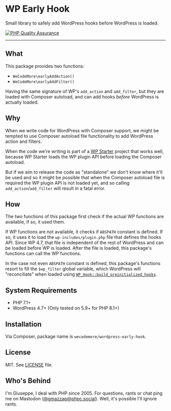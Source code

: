 # WP Early Hook

Small library to safely add WordPress hooks before WordPress is loaded.

[![PHP Quality Assurance](https://github.com/wecodemore/wordpress-early-hook/actions/workflows/php-qa.yml/badge.svg?branch=main)](https://github.com/wecodemore/wordpress-early-hook/actions/workflows/php-qa.yml)

---

## What

This package provides two functions:

- `WeCodeMore\earlyAddAction()`
- `WeCodeMore\earlyAddFilter()`

Having the same signature of WP's `add_action` and `add_filter`, but they are loaded with
Composer autoload, and can add hooks _before_ WordPress is actually loaded.

## Why

When we write code for WordPress with Composer support, we might be tempted to use Composer autoload
file functionality to add WordPress action and filters.

When the code we're writing is part of a [WP Starter](https://github.com/wecodemore/wpstarter) 
project that works well, because WP Starter loads the WP plugin API before loading the 
Composer autoload.

But if we aim to release the code as "standalone" we don't know where it'll be used and so it might
be possible that when the Composer autoload file is required the WP plugin API is not loaded yet,
and so calling `add_action`/`add_filter` will result in a fatal error.

## How

The two functions of this package first check if the actual WP functions are available, if so, it
used them.

If WP functions are not available, it checks if `ABSPATH` constant is defined. If so, it uses it 
to load the `wp-includes/plugin.php` file that defines the hooks API.
Since WP 4.7, that file is independent of the rest of WordPress and can be loaded before WP is 
loaded. After the file is loaded, this package's functions can call the WP functions.

In the case not even `ABSPATH` constant is defined, this package's functions resort to fill the
`$wp_filter` global variable, which WordPress will "reconciliate" when loaded using
[`WP_Hook::build_preinitialized_hooks`](https://github.com/WordPress/WordPress/blob/6.1/wp-includes/class-wp-hook.php#L408).

## System Requirements

 - PHP 7.1+
 - WordPress 4.7+ (Only tested on 5.9+ for PHP 8.1+)

## Installation

Via Composer, package name is `wecodemore/wordpress-early-hook`.

## License

MIT. See [LICENSE](LICENSE) file.

## Who's Behind

I'm Giuseppe, I deal with PHP since 2005. For questions, rants or chat ping me on Mastodon ([@gmazzap@phpc.social](https://phpc.social/@gmazzap)). Well, it's possible I'll ignore rants.
